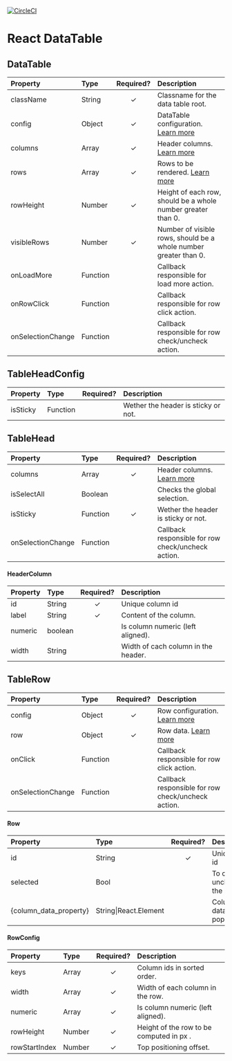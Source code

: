 [![CircleCI](https://circleci.com/gh/NiketMalik/React-DataTable.svg?style=svg)](https://circleci.com/gh/NiketMalik/React-DataTable)

# React DataTable

## DataTable

| Property          | Type     | Required? | Description                                                      |
| :---------------- | :------- | :-------: | :--------------------------------------------------------------- |
| className         | String   |     ✓     | Classname for the data table root.                               |
| config            | Object   |     ✓     | DataTable configuration. [Learn more](#TableHeadConfig)          |  |
| columns           | Array    |     ✓     | Header columns. [Learn more](#HeaderColumn)                      |
| rows              | Array    |     ✓     | Rows to be rendered. [Learn more](#Row)                          |
| rowHeight         | Number   |     ✓     | Height of each row, should be a whole number greater than 0.     |
| visibleRows       | Number   |     ✓     | Number of visible rows, should be a whole number greater than 0. |
| onLoadMore        | Function |           | Callback responsible for load more action.                       |
| onRowClick        | Function |           | Callback responsible for row click action.                       |
| onSelectionChange | Function |           | Callback responsible for row check/uncheck action.               |

## TableHeadConfig

| Property | Type     | Required? | Description                         |
| :------- | :------- | :-------: | :---------------------------------- |
| isSticky | Function |           | Wether the header is sticky or not. |

## TableHead

| Property          | Type     | Required? | Description                                        |
| :---------------- | :------- | :-------: | :------------------------------------------------- |
| columns           | Array    |     ✓     | Header columns. [Learn more](#HeaderColumn)        |
| isSelectAll       | Boolean  |           | Checks the global selection.                       |
| isSticky          | Function |     ✓     | Wether the header is sticky or not.                |
| onSelectionChange | Function |           | Callback responsible for row check/uncheck action. |

#### HeaderColumn

| Property | Type    | Required? | Description                         |
| :------- | :------ | :-------: | :---------------------------------- |
| id       | String  |     ✓     | Unique column id                    |
| label    | String  |     ✓     | Content of the column.              |
| numeric  | boolean |           | Is column numeric (left aligned).   |
| width    | String  |           | Width of cach column in the header. |

## TableRow

| Property          | Type     | Required? | Description                                        |
| :---------------- | :------- | :-------: | :------------------------------------------------- |
| config            | Object   |     ✓     | Row configuration. [Learn more](#RowConfig)        |
| row               | Object   |     ✓     | Row data. [Learn more](#Row)                       |
| onClick           | Function |           | Callback responsible for row click action.         |
| onSelectionChange | Function |           | Callback responsible for row check/uncheck action. |

#### Row

| Property               | Type                  | Required? | Description                  |
| :--------------------- | :-------------------- | :-------: | :--------------------------- |
| id                     | String                |     ✓     | Unique row id                |
| selected               | Bool                  |           | To check or uncheck the row. |
| {column_data_property} | String\|React.Element |           | Column data to be populated. |

#### RowConfig

| Property      | Type           | Required? | Description                              |
| :------------ | :------------- | :-------: | :--------------------------------------- |
| keys          | Array<String>  |     ✓     | Column ids in sorted order.              |
| width         | Array<String>  |     ✓     | Width of each column in the row.         |
| numeric       | Array<boolean> |     ✓     | Is column numeric (left aligned).        |
| rowHeight     | Number         |     ✓     | Height of the row to be computed in px . |
| rowStartIndex | Number         |     ✓     | Top positioning offset.                  |
